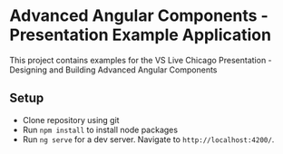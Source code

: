 # Advanced Angular Components - Presentation Example Application

This project contains examples for the VS Live Chicago Presentation - Designing and Building Advanced Angular Components

## Setup

* Clone repository using git
* Run `npm install` to install node packages
* Run `ng serve` for a dev server. Navigate to `http://localhost:4200/`.

